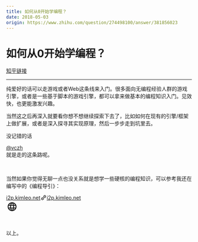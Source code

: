 ```yaml
---
title: 如何从0开始学编程？
date: 2018-05-03
origin: https://www.zhihu.com/question/274498100/answer/381856023
---
```

# 如何从0开始学编程？

[知乎链接](https://www.zhihu.com/question/274498100/answer/381856023)

---------

<span class="RichText ztext CopyrightRichText-richText" itemprop="text"><p>纯爱好的话可以走游戏或者Web这条线来入门。很多面向无编程经验人群的游戏引擎，或者是一些基于脚本的游戏引擎，都可以拿来做基本的编程知识入门。见效快，也更能激发兴趣。</p><p>当然这之后再深入就要看你想不想继续探索下去了，比如如何在现有的引擎/框架上做扩展，或者是深入探寻其实现原理，然后一步步走到坑里去。</p><p>没记错的话 <span><span class="UserLink"><div class="Popover"><div id="Popover13-toggle" aria-haspopup="true" aria-expanded="false" aria-owns="Popover13-content"><a class="UserLink-link" data-za-detail-view-element_name="User" target="_blank" href="//www.zhihu.com/people/0970f947b898ecc0ec035f9126dd4e08">@vczh</a></div></div></span></span> 就是走的这条路呢。</p><p class="ztext-empty-paragraph"><br></p><p>当然如果你觉得无聊一点也没关系就是想学一些硬核的编程知识，可以参考我还在编写中的《编程导引》：</p><a target="_blank" href="https://link.zhihu.com/?target=http%3A//i2p.kimleo.net" data-draft-node="block" data-draft-type="link-card" class="LinkCard LinkCard--noImage"><span class="LinkCard-content"><span class="LinkCard-text"><span class="LinkCard-title" data-text="true">i2p.kimleo.net</span><span class="LinkCard-meta"><span style="display:inline-flex;align-items:center">​<svg class="Zi Zi--InsertLink" fill="currentColor" viewBox="0 0 24 24" width="17" height="17"><path d="M13.414 4.222a4.5 4.5 0 1 1 6.364 6.364l-3.005 3.005a.5.5 0 0 1-.707 0l-.707-.707a.5.5 0 0 1 0-.707l3.005-3.005a2.5 2.5 0 1 0-3.536-3.536l-3.005 3.005a.5.5 0 0 1-.707 0l-.707-.707a.5.5 0 0 1 0-.707l3.005-3.005zm-6.187 6.187a.5.5 0 0 1 .638-.058l.07.058.706.707a.5.5 0 0 1 .058.638l-.058.07-3.005 3.004a2.5 2.5 0 0 0 3.405 3.658l.13-.122 3.006-3.005a.5.5 0 0 1 .638-.058l.069.058.707.707a.5.5 0 0 1 .058.638l-.058.069-3.005 3.005a4.5 4.5 0 0 1-6.524-6.196l.16-.168 3.005-3.005zm8.132-3.182a.25.25 0 0 1 .353 0l1.061 1.06a.25.25 0 0 1 0 .354l-8.132 8.132a.25.25 0 0 1-.353 0l-1.061-1.06a.25.25 0 0 1 0-.354l8.132-8.132z"></path></svg></span>i2p.kimleo.net</span></span><span class="LinkCard-imageCell"><div class="LinkCard-image LinkCard-image--default"><svg class="Zi Zi--Browser" fill="currentColor" viewBox="0 0 24 24" width="32" height="32"><path d="M11.991 3C7.023 3 3 7.032 3 12s4.023 9 8.991 9C16.968 21 21 16.968 21 12s-4.032-9-9.009-9zm6.237 5.4h-2.655a14.084 14.084 0 0 0-1.242-3.204A7.227 7.227 0 0 1 18.228 8.4zM12 4.836A12.678 12.678 0 0 1 13.719 8.4h-3.438A12.678 12.678 0 0 1 12 4.836zM5.034 13.8A7.418 7.418 0 0 1 4.8 12c0-.621.09-1.224.234-1.8h3.042A14.864 14.864 0 0 0 7.95 12c0 .612.054 1.206.126 1.8H5.034zm.738 1.8h2.655a14.084 14.084 0 0 0 1.242 3.204A7.188 7.188 0 0 1 5.772 15.6zm2.655-7.2H5.772a7.188 7.188 0 0 1 3.897-3.204c-.54.999-.954 2.079-1.242 3.204zM12 19.164a12.678 12.678 0 0 1-1.719-3.564h3.438A12.678 12.678 0 0 1 12 19.164zm2.106-5.364H9.894A13.242 13.242 0 0 1 9.75 12c0-.612.063-1.215.144-1.8h4.212c.081.585.144 1.188.144 1.8 0 .612-.063 1.206-.144 1.8zm.225 5.004c.54-.999.954-2.079 1.242-3.204h2.655a7.227 7.227 0 0 1-3.897 3.204zm1.593-5.004c.072-.594.126-1.188.126-1.8 0-.612-.054-1.206-.126-1.8h3.042c.144.576.234 1.179.234 1.8s-.09 1.224-.234 1.8h-3.042z"></path></svg></div></span></span></a><p class="ztext-empty-paragraph"><br></p><p>以上。</p></span>